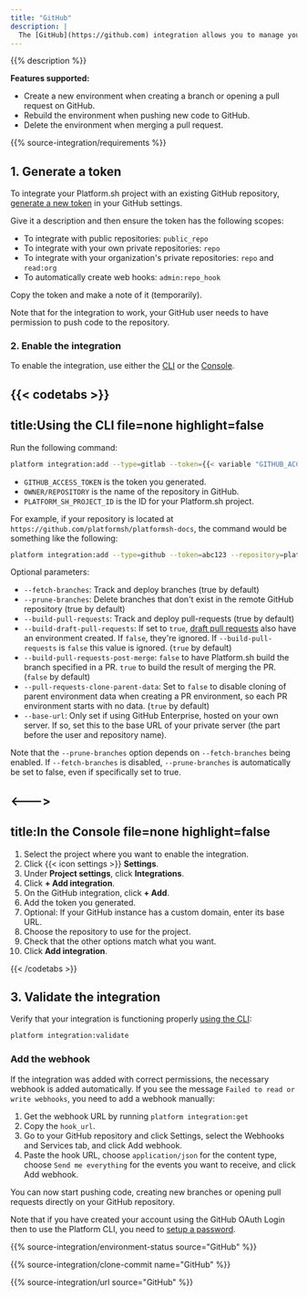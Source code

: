```yaml
---
title: "GitHub"
description: |
  The [GitHub](https://github.com) integration allows you to manage your Platform.sh environments directly from your GitHub repository.
---
```


{{% description %}}

**Features supported:**

* Create a new environment when creating a branch or opening a pull request on GitHub.
* Rebuild the environment when pushing new code to GitHub.
* Delete the environment when merging a pull request.

{{% source-integration/requirements %}}

##  1. Generate a token

To integrate your Platform.sh project with an existing GitHub repository,
[generate a new token](https://github.com/settings/tokens/new) in your GitHub settings.

Give it a description and then ensure the token has the following scopes:

* To integrate with public repositories: `public_repo`
* To integrate with your own private repositories: `repo`
* To integrate with your organization's private repositories:
  `repo` and `read:org`
* To automatically create web hooks: `admin:repo_hook`

Copy the token and make a note of it (temporarily).

Note that for the integration to work,
your GitHub user needs to have permission to push code to the repository.

### 2. Enable the integration

To enable the integration, use either the [CLI](../../administration/cli/_index.md)
or the [Console](../../administration/web/_index.md).

{{< codetabs >}}
---
title:Using the CLI
file=none
highlight=false
---

Run the following command:

```bash
platform integration:add --type=gitlab --token={{< variable "GITHUB_ACCESS_TOKEN" >}} --server-project={{< variable "OWNER/REPOSITORY" >}} --project={{< variable "PLATFORM_SH_PROJECT_ID" >}}
```

* `GITHUB_ACCESS_TOKEN` is the token you generated.
* `OWNER/REPOSITORY` is the name of the repository in GitHub.
* `PLATFORM_SH_PROJECT_ID` is the ID for your Platform.sh project.

For example, if your repository is located at `https://github.com/platformsh/platformsh-docs`,
the command would be something like the following:

```bash
platform integration:add --type=github --token=abc123 --repository=platformsh/platformsh-docs --project=abcdefgh1234567
```

Optional parameters:

* `--fetch-branches`: Track and deploy branches (true by default)
* `--prune-branches`: Delete branches that don't exist in the remote GitHub repository (true by default)
* `--build-pull-requests`: Track and deploy pull-requests (true by default)
* `--build-draft-pull-requests`: If set to `true`, [draft pull requests](https://docs.github.com/en/pull-requests/collaborating-with-pull-requests/proposing-changes-to-your-work-with-pull-requests/creating-a-pull-request) also have an environment created.
  If `false`, they're ignored.
  If `--build-pull-requests` is `false` this value is ignored.
  (`true` by default)
* `--build-pull-requests-post-merge`: `false` to have Platform.sh build the branch specified in a PR.
  `true` to build the result of merging the PR.
  (`false` by default)
* `--pull-requests-clone-parent-data`:
  Set to `false` to disable cloning of parent environment data when creating a PR environment,
  so each PR environment starts with no data. (`true` by default)
* `--base-url`: Only set if using GitHub Enterprise, hosted on your own server.
  If so, set this to the base URL of your private server (the part before the user and repository name).

Note that the `--prune-branches` option depends on `--fetch-branches` being enabled.
If `--fetch-branches` is disabled, `--prune-branches` is automatically be set to false, even if specifically set to true.

<--->
---
title:In the Console
file=none
highlight=false
---

1. Select the project where you want to enable the integration.
2. Click {{< icon settings >}} **Settings**.
3. Under **Project settings**, click **Integrations**.
4. Click **+ Add integration**.
5. On the GitHub integration, click **+ Add**.
6. Add the token you generated.
7. Optional: If your GitHub instance has a custom domain, enter its base URL.
8. Choose the repository to use for the project.
9. Check that the other options match what you want.
10. Click **Add integration**.

{{< /codetabs >}}

## 3. Validate the integration

Verify that your integration is functioning properly [using the CLI](../overview.md#validating-integrations):

```bash
platform integration:validate
```

### Add the webhook

If the integration was added with correct permissions, the necessary webhook is added automatically.
If you see the message `Failed to read or write webhooks`, you need to add a webhook manually:

1. Get the webhook URL by running `platform integration:get`
2. Copy the `hook_url`.
3. Go to your GitHub repository and click Settings, select the Webhooks and Services tab, and click Add webhook.
4. Paste the hook URL, choose `application/json` for the content type,
   choose `Send me everything` for the events you want to receive, and click Add webhook.

You can now start pushing code, creating new branches or opening pull requests directly on your GitHub repository.

Note that if you have created your account using the GitHub OAuth Login then to use the Platform CLI,
you need to [setup a password](https://accounts.platform.sh/user/password).

{{% source-integration/environment-status source="GitHub" %}}

{{% source-integration/clone-commit name="GitHub" %}}

{{% source-integration/url source="GitHub" %}}
